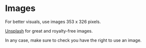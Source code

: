 # Images

For better visuals, use images 353 x 326 pixels.

[Unsplash](https://unsplash.com/) for great and royalty-free images.

In any case, make sure to check you have the right to use an image.